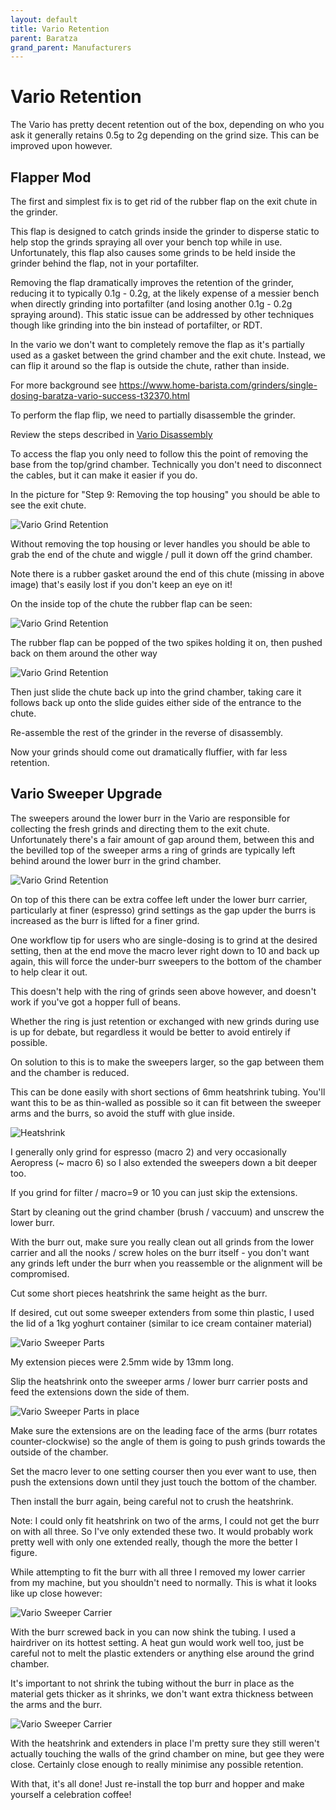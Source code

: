 ```yaml
---
layout: default
title: Vario Retention
parent: Baratza
grand_parent: Manufacturers
---
```


# Vario Retention
The Vario has pretty decent retention out of the box, depending on who you ask it generally retains 0.5g to 2g depending on the grind size. This can be improved upon however.

## Flapper Mod
The first and simplest fix is to get rid of the rubber flap on the exit chute in the grinder. 

This flap is designed to catch grinds inside the grinder to disperse static to help stop the grinds spraying all over your bench top while in use. Unfortunately, this flap also causes some grinds to be held inside the grinder behind the flap, not in your portafilter.

Removing the flap dramatically improves the retention of the grinder, reducing it to typically 0.1g - 0.2g, at the likely expense of a messier bench when directly grinding into portafilter (and losing another 0.1g - 0.2g spraying around). 
This static issue can be addressed by other techniques though like grinding into the bin instead of portafilter, or RDT.

In the vario we don't want to completely remove the flap as it's partially used as a gasket between the grind chamber and the exit chute. Instead, we can flip it around so the flap is outside the chute, rather than inside.

For more background see https://www.home-barista.com/grinders/single-dosing-baratza-vario-success-t32370.html

To perform the flap flip, we need to partially disassemble the grinder. 

Review the steps described in [Vario Disassembly](./vario_disassembly.md)

To access the flap you only need to follow this the point of removing the base from the top/grind chamber. Technically you don't need to disconnect the cables, but it can make it easier if you do.

In the picture for "Step 9: Removing the top housing" you should be able to see the exit chute. 

![Vario Grind Retention](../../images/vario_retention/vario_exit_chute_access.jpg)

Without removing the top housing or lever handles you should be able to grab the end of the chute and wiggle / pull it down off the grind chamber.

Note there is a rubber gasket around the end of this chute (missing in above image) that's easily lost if you don't keep an eye on it!

On the inside top of the chute the rubber flap can be seen:

![Vario Grind Retention](../../images/vario_retention/vario_exit_chute_flap.jpg)

The rubber flap can be popped of the two spikes holding it on, then pushed back on them around the other way

![Vario Grind Retention](../../images/vario_retention/vario_exit_chute_flap_flipped.jpg)

Then just slide the chute back up into the grind chamber, taking care it follows back up onto the slide guides either side of the entrance to the chute.

Re-assemble the rest of the grinder in the reverse of disassembly.

Now your grinds should come out dramatically fluffier, with far less retention.

## Vario Sweeper Upgrade
The sweepers around the lower burr in the Vario are responsible for collecting the fresh grinds and directing them to the exit chute. Unfortunately there's a fair amount of gap around them, between this and the bevilled top of the sweeper arms a ring of grinds are typically left behind around the lower burr in the grind chamber. 

![Vario Grind Retention](../../images/vario_retention/vario_sweeper_grind_retention.jpg)

On top of this there can be extra coffee left under the lower burr carrier, particularly at finer (espresso) grind settings as the gap upder the burrs is increased as the burr is lifted for a finer grind. 

One workflow tip for users who are single-dosing is to grind at the desired setting, then at the end move the macro lever right down to 10 and back up again, this will force the under-burr sweepers to the bottom of the chamber to help clear it out. 

This doesn't help with the ring of grinds seen above however, and doesn't work if you've got a hopper full of beans.

Whether the ring is just retention or exchanged with new grinds during use is up for debate, but regardless it would be better to avoid entirely if possible.

On solution to this is to make the sweepers larger, so the gap between them and the chamber is reduced. 

This can be done easily with short sections of 6mm heatshrink tubing. You'll want this to be as thin-walled as possible so it can fit between the sweeper arms and the burrs, so avoid the stuff with glue inside.

![Heatshrink](../../images/vario_retention/vario_sweeper_heatshrink.jpg)

I generally only grind for espresso (macro 2) and very occasionally Aeropress (~ macro 6) so I also extended the sweepers down a bit deeper too.

If you grind for filter / macro=9 or 10 you can just skip the extensions.

Start by cleaning out the grind chamber (brush / vaccuum) and unscrew the lower burr. 

With the burr out, make sure you really clean out all grinds from the lower carrier and all the nooks / screw holes on the burr itself - you don't want any grinds left under the burr when you reassemble or the alignment will be compromised.

Cut some short pieces heatshrink the same height as the burr.

If desired, cut out some sweeper extenders from some thin plastic, I used the lid of a 1kg yoghurt container (similar to ice cream container material)

![Vario Sweeper Parts](../../images/vario_retention/vario_sweeper_parts.jpg)

My extension pieces were 2.5mm wide by 13mm long.

Slip the heatshrink onto the sweeper arms / lower burr carrier posts and feed the extensions down the side of them. 

![Vario Sweeper Parts in place](../../images/vario_retention/vario_sweeper_parts_assembled.jpg)

Make sure the extensions are on the leading face of the arms (burr rotates counter-clockwise) so the angle of them is going to push grinds towards the outside of the chamber.

Set the macro lever to one setting courser then you ever want to use, then push the extensions down until they just touch the bottom of the chamber.

Then install the burr again, being careful not to crush the heatshrink.

Note: I could only fit heatshrink on two of the arms, I could not get the burr on with all three. So I've only extended these two. It would probably work pretty well with only one extended really, though the more the better I figure. 

While attempting to fit the burr with all three I removed my lower carrier from my machine, but you shouldn't need to normally. This is what it looks like up close however:

![Vario Sweeper Carrier](../../images/vario_retention/vario_sweeper_carrier.jpg)

With the burr screwed back in you can now shink the tubing. I used a hairdriver on its hottest setting. A heat gun would work well too, just be careful not to melt the plastic extenders or anything else around the grind chamber.

It's important to not shrink the tubing without the burr in place as the material gets thicker as it shrinks, we don't want extra thickness between the arms and the burr. 

![Vario Sweeper Carrier](../../images/vario_retention/vario_sweeper_extended.jpg)

With the heatshrink and extenders in place I'm pretty sure they still weren't actually touching the walls of the grind chamber on mine, but gee they were close. Certainly close enough to really minimise any possible retention.

With that, it's all done! Just re-install the top burr and hopper and make yourself a celebration coffee!

